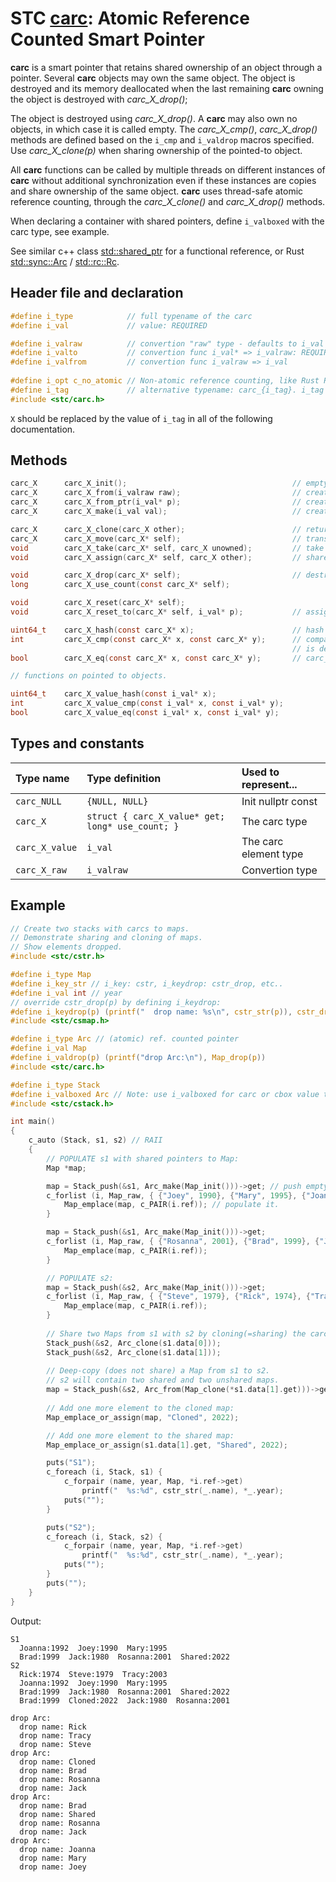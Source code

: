 # STC [carc](../include/stc/carc.h): Atomic Reference Counted Smart Pointer

**carc** is a smart pointer that retains shared ownership of an object through a pointer.
Several **carc** objects may own the same object. The object is destroyed and its memory
deallocated when the last remaining **carc** owning the object is destroyed with *carc_X_drop()*;

The object is destroyed using *carc_X_drop()*. A **carc** may also own no objects, in which 
case it is called empty. The *carc_X_cmp()*, *carc_X_drop()* methods are defined based on
the `i_cmp` and `i_valdrop` macros specified. Use *carc_X_clone(p)* when sharing ownership of
the pointed-to object. 

All **carc** functions can be called by multiple threads on different instances of **carc** without
additional synchronization even if these instances are copies and share ownership of the same object.
**carc** uses thread-safe atomic reference counting, through the *carc_X_clone()* and *carc_X_drop()* methods.

When declaring a container with shared pointers, define `i_valboxed` with the carc type, see example.

See similar c++ class [std::shared_ptr](https://en.cppreference.com/w/cpp/memory/shared_ptr) for a functional reference, or Rust [std::sync::Arc](https://doc.rust-lang.org/std/sync/struct.Arc.html) / [std::rc::Rc](https://doc.rust-lang.org/std/rc/struct.Rc.html).

## Header file and declaration

```c
#define i_type            // full typename of the carc
#define i_val             // value: REQUIRED

#define i_valraw          // convertion "raw" type - defaults to i_val
#define i_valto           // convertion func i_val* => i_valraw: REQUIRED IF i_valraw defined.
#define i_valfrom         // convertion func i_valraw => i_val
      
#define i_opt c_no_atomic // Non-atomic reference counting, like Rust Rc.
#define i_tag             // alternative typename: carc_{i_tag}. i_tag defaults to i_val
#include <stc/carc.h>
```
`X` should be replaced by the value of `i_tag` in all of the following documentation.

## Methods
```c
carc_X      carc_X_init();                                     // empty shared pointer
carc_X      carc_X_from(i_valraw raw);                         // create an carc from raw type (available if i_valraw defined by user).
carc_X      carc_X_from_ptr(i_val* p);                         // create an carc from raw pointer. Takes ownership of p.
carc_X      carc_X_make(i_val val);                            // create an carc from constructed val object. Faster than from_ptr().

carc_X      carc_X_clone(carc_X other);                        // return other with increased use count
carc_X      carc_X_move(carc_X* self);                         // transfer ownership to receiver; self becomes NULL
void        carc_X_take(carc_X* self, carc_X unowned);         // take ownership of unowned.
void        carc_X_assign(carc_X* self, carc_X other);         // shared assign (increases use count)

void        carc_X_drop(carc_X* self);                         // destruct (decrease use count, free at 0)
long        carc_X_use_count(const carc_X* self);    

void        carc_X_reset(carc_X* self);    
void        carc_X_reset_to(carc_X* self, i_val* p);           // assign new carc from ptr. Takes ownership of p.

uint64_t    carc_X_hash(const carc_X* x);                      // hash value
int         carc_X_cmp(const carc_X* x, const carc_X* y);      // compares pointer addresses if no `i_cmp` is specified.
                                                               // is defined. Otherwise uses 'i_cmp' or default cmp.
bool        carc_X_eq(const carc_X* x, const carc_X* y);       // carc_X_cmp() == 0

// functions on pointed to objects.

uint64_t    carc_X_value_hash(const i_val* x);
int         carc_X_value_cmp(const i_val* x, const i_val* y);
bool        carc_X_value_eq(const i_val* x, const i_val* y);
```

## Types and constants

| Type name         | Type definition                                   | Used to represent...   |
|:------------------|:--------------------------------------------------|:-----------------------|
| `carc_NULL`       | `{NULL, NULL}`                                    | Init nullptr const     |
| `carc_X`          | `struct { carc_X_value* get; long* use_count; }`  | The carc type          |
| `carc_X_value`    | `i_val`                                           | The carc element type  |
| `carc_X_raw`      | `i_valraw`                                        | Convertion type        |

## Example

```c
// Create two stacks with carcs to maps.
// Demonstrate sharing and cloning of maps.
// Show elements dropped.
#include <stc/cstr.h>

#define i_type Map
#define i_key_str // i_key: cstr, i_keydrop: cstr_drop, etc..
#define i_val int // year
// override cstr_drop(p) by defining i_keydrop:
#define i_keydrop(p) (printf("  drop name: %s\n", cstr_str(p)), cstr_drop(p))
#include <stc/csmap.h>

#define i_type Arc // (atomic) ref. counted pointer
#define i_val Map
#define i_valdrop(p) (printf("drop Arc:\n"), Map_drop(p))
#include <stc/carc.h>

#define i_type Stack
#define i_valboxed Arc // Note: use i_valboxed for carc or cbox value types
#include <stc/cstack.h>

int main()
{
    c_auto (Stack, s1, s2) // RAII
    {
        // POPULATE s1 with shared pointers to Map:
        Map *map;

        map = Stack_push(&s1, Arc_make(Map_init()))->get; // push empty map to s1.
        c_forlist (i, Map_raw, { {"Joey", 1990}, {"Mary", 1995}, {"Joanna", 1992} }) {
            Map_emplace(map, c_PAIR(i.ref)); // populate it.
        }

        map = Stack_push(&s1, Arc_make(Map_init()))->get;
        c_forlist (i, Map_raw, { {"Rosanna", 2001}, {"Brad", 1999}, {"Jack", 1980} }) {
            Map_emplace(map, c_PAIR(i.ref));
        }

        // POPULATE s2:
        map = Stack_push(&s2, Arc_make(Map_init()))->get;
        c_forlist (i, Map_raw, { {"Steve", 1979}, {"Rick", 1974}, {"Tracy", 2003} }) {
            Map_emplace(map, c_PAIR(i.ref));
        }
        
        // Share two Maps from s1 with s2 by cloning(=sharing) the carcs:
        Stack_push(&s2, Arc_clone(s1.data[0]));
        Stack_push(&s2, Arc_clone(s1.data[1]));
        
        // Deep-copy (does not share) a Map from s1 to s2.
        // s2 will contain two shared and two unshared maps.
        map = Stack_push(&s2, Arc_from(Map_clone(*s1.data[1].get)))->get;
        
        // Add one more element to the cloned map:
        Map_emplace_or_assign(map, "Cloned", 2022);

        // Add one more element to the shared map:
        Map_emplace_or_assign(s1.data[1].get, "Shared", 2022);

        puts("S1");
        c_foreach (i, Stack, s1) {
            c_forpair (name, year, Map, *i.ref->get)
                printf("  %s:%d", cstr_str(_.name), *_.year);
            puts("");
        }

        puts("S2");
        c_foreach (i, Stack, s2) {
            c_forpair (name, year, Map, *i.ref->get)
                printf("  %s:%d", cstr_str(_.name), *_.year);
            puts("");
        }
        puts("");
    }
}
```
Output:
```
S1
  Joanna:1992  Joey:1990  Mary:1995
  Brad:1999  Jack:1980  Rosanna:2001  Shared:2022
S2
  Rick:1974  Steve:1979  Tracy:2003
  Joanna:1992  Joey:1990  Mary:1995
  Brad:1999  Jack:1980  Rosanna:2001  Shared:2022
  Brad:1999  Cloned:2022  Jack:1980  Rosanna:2001

drop Arc:
  drop name: Rick
  drop name: Tracy
  drop name: Steve
drop Arc:
  drop name: Cloned
  drop name: Brad
  drop name: Rosanna
  drop name: Jack
drop Arc:
  drop name: Brad
  drop name: Shared
  drop name: Rosanna
  drop name: Jack
drop Arc:
  drop name: Joanna
  drop name: Mary
  drop name: Joey
```
